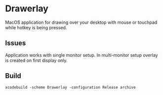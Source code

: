 # Drawerlay

MacOS application for drawing over your desktop with mouse or touchpad while hotkey is being pressed.

## Issues

Application works with single monitor setup. In multi-monitor setup overlay is created on first display only.

## Build

    xcodebuild -scheme Drawerlay -configuration Release archive
